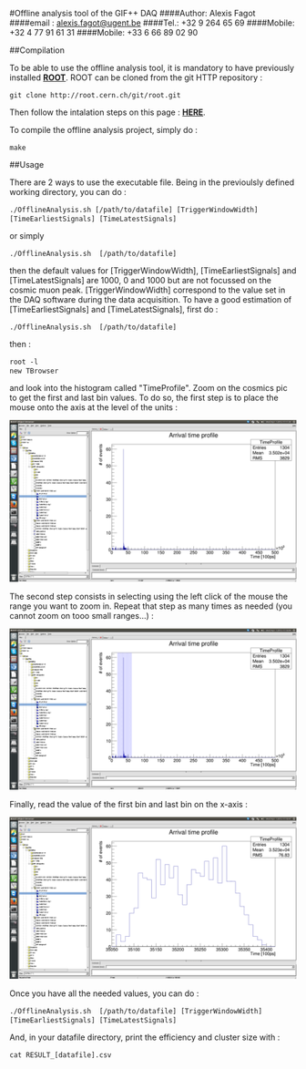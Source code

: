 #Offline analysis tool of the GIF++ DAQ
####Author: Alexis Fagot
####email : alexis.fagot@ugent.be
####Tel.: +32 9 264 65 69
####Mobile: +32 4 77 91 61 31
####Mobile: +33 6 66 89 02 90

##Compilation

To be able to use the offline analysis tool, it is mandatory to have previously installed **[ROOT](https://root.cern.ch/drupal/content/installing-root-source)**. ROOT can be cloned from the git HTTP repository :

    git clone http://root.cern.ch/git/root.git

Then follow the intalation steps on this page : **[HERE](https://root.cern.ch/drupal/content/installing-root-source)**.

To compile the offline analysis project, simply do :

    make

##Usage

There are 2 ways to use the executable file. Being in the previoulsly defined working directory, you can do :

    ./OfflineAnalysis.sh [/path/to/datafile] [TriggerWindowWidth] [TimeEarliestSignals] [TimeLatestSignals]

or simply

    ./OfflineAnalysis.sh  [/path/to/datafile]

then the default values for [TriggerWindowWidth], [TimeEarliestSignals] and [TimeLatestSignals] are 1000, 0 and 1000 but are not focussed on the cosmic muon peak. [TriggerWindowWidth] correspond to the value set in the DAQ software during the data acquisition. To have a good estimation of [TimeEarliestSignals] and [TimeLatestSignals], first do :

    ./OfflineAnalysis.sh  [/path/to/datafile]

then :

    root -l
    new TBrowser

and look into the histogram called "TimeProfile". Zoom on the cosmics pic to get the first and last bin values. To do so, the first step is to place the mouse onto the axis at the level of the units :

![Mouse on axis](https://raw.githubusercontent.com/afagot/OfflineAnalysisTool/alexis/img/step1.png "Mouse on axis")

The second step consists in selecting using the left click of the mouse the range you want to zoom in. Repeat that step as many times as needed (you cannot zoom on tooo small ranges...) :

![Range selection](https://raw.githubusercontent.com/afagot/OfflineAnalysisTool/alexis/img/step2.png "Range selection")

Finally, read the value of the first bin and last bin on the x-axis :

![Bins reading](https://raw.githubusercontent.com/afagot/OfflineAnalysisTool/alexis/img/step3.png "Bins reading")

Once you have all the needed values, you can do :

    ./OfflineAnalysis.sh  [/path/to/datafile] [TriggerWindowWidth] [TimeEarliestSignals] [TimeLatestSignals]

And, in your datafile directory, print the efficiency and cluster size with :

    cat RESULT_[datafile].csv
